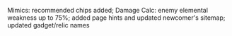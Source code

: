 Mimics: recommended chips added; Damage Calc: enemy elemental weakness up to 75%; added page hints and updated newcomer's sitemap; updated gadget/relic names
